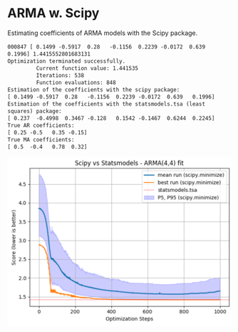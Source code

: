 # ARMA w. Scipy
Estimating coefficients of ARMA models with the Scipy package.


```
000847 [ 0.1499 -0.5917  0.28   -0.1156  0.2239 -0.0172  0.639   0.1996] 1.4415552801683131
Optimization terminated successfully.
         Current function value: 1.441535
         Iterations: 538
         Function evaluations: 848
Estimation of the coefficients with the scipy package:
[ 0.1499 -0.5917  0.28   -0.1156  0.2239 -0.0172  0.639   0.1996]
Estimation of the coefficients with the statsmodels.tsa (least squares) package:
[ 0.237  -0.4998  0.3467 -0.128   0.1542 -0.1467  0.6244  0.2245]
True AR coefficients:
[ 0.25 -0.5   0.35 -0.15]
True MA coefficients:
[ 0.5  -0.4   0.78  0.32]
```

<p align="center">
  <img src="misc/arma_44_fit.png" width="600">
</p>

